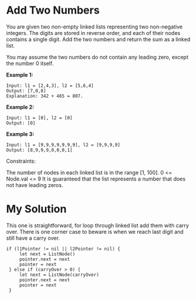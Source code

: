 # Add Two Numbers

You are given two non-empty linked lists representing two non-negative integers. The digits are stored in reverse order, and each of their nodes contains a single digit. Add the two numbers and return the sum as a linked list.

You may assume the two numbers do not contain any leading zero, except the number 0 itself.

**Example 1:**
```
Input: l1 = [2,4,3], l2 = [5,6,4]
Output: [7,0,8]
Explanation: 342 + 465 = 807.
```
**Example 2:**
```
Input: l1 = [0], l2 = [0]
Output: [0]
```
**Example 3:**
```
Input: l1 = [9,9,9,9,9,9,9], l2 = [9,9,9,9]
Output: [8,9,9,9,0,0,0,1]
 ```

Constraints:

The number of nodes in each linked list is in the range [1, 100].
0 <= Node.val <= 9
It is guaranteed that the list represents a number that does not have leading zeros.

# My Solution
   This one is straightforward, for loop through linked list add them with carry over. There is one corner case to beware is when we reach last digit and still have a carry over.

   ```
   if (l1Pointer != nil || l2Pointer != nil) {
        let next = ListNode()
        pointer.next = next
        pointer = next
    } else if (carryOver > 0) {
        let next = ListNode(carryOver)
        pointer.next = next
        pointer = next
    }
   ```